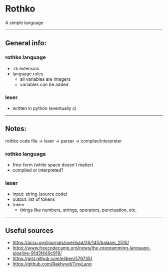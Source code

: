 # Rothko

A simple language

---

## General info:

### rothko language
- .rk extension
- language rules
    - all variables are integers
    - variables can be added

### lexer
- written in python (eventually c)

---

## Notes:

rothko code file -> lexer -> parser -> compiler/interpreter

### rothko language
- free-form (white space doesn't matter)
- compiled or interpreted?

### lexer
- input: string (source code)
- output: list of tokens
- token
    - things like numbers, strings, operators, punctuation, etc.

---

## Useful sources

- https://accu.org/journals/overload/26/145/balaam_2510/
- https://www.freecodecamp.org/news/the-programming-language-pipeline-91d3f449c919/
- https://gist.github.com/eliben/5797351
- https://github.com/Rakhyvel/TinyLang
